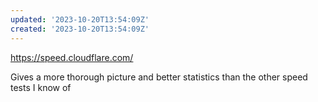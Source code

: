```yaml
---
updated: '2023-10-20T13:54:09Z'
created: '2023-10-20T13:54:09Z'
---
```

https://speed.cloudflare.com/

Gives a more thorough picture and better statistics than the other speed tests I know of